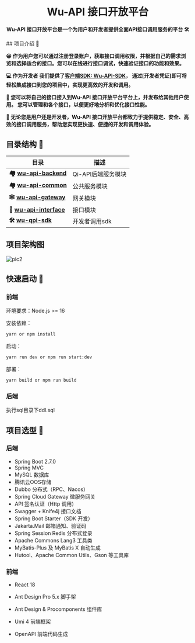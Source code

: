 <h1 align="center">Wu-API 接口开放平台</h1>
<p align="center"><strong>Wu-API 接口开放平台是一个为用户和开发者提供全面API接口调用服务的平台 🛠</strong></p>
## 项目介绍 🙋


**😀 作为用户您可以通过注册登录账户，获取接口调用权限，并根据自己的需求浏览和选择适合的接口。您可以在线进行接口调试，快速验证接口的功能和效果。** 

**💻 作为开发者 我们提供了[客户端SDK: Wu-API-SDK](https://github.com/qimu666/qi-api-sdk)， 通过[开发者凭证]即可将轻松集成接口到您的项目中，实现更高效的开发和调用。** 

**🤝 您可以将自己的接口接入到Wu-API 接口开放平台平台上，并发布给其他用户使用。 您可以管理和各个接口，以便更好地分析和优化接口性能。** 

 **🏁 无论您是用户还是开发者，Wu-API 接口开放平台都致力于提供稳定、安全、高效的接口调用服务，帮助您实现更快速、便捷的开发和调用体验。**

## 目录结构 📑


| 目录                                                     | 描述               |
|--------------------------------------------------------| ------------------ |
| **🏘️ [wu-api-backend](./wu-api-backend)**             | Qi-API后端服务模块 |
| **🏘️ [wu-api-common](./wu-api-common)**               | 公共服务模块       |
| **🕸️ [wu-api-gateway](./wu-api-gateway)**             | 网关模块           |
| **🔗 [wu-api-interface](./wu-api-interface)**          | 接口模块           |
| **🛠 [wu-qpi-sdk](https://github.com/wutong666/wu-api-sdk)** | 开发者调用sdk      |

## 项目架构图
![pic2](https://github.com/user-attachments/assets/f5f7f3d3-3689-4cea-9416-db0069941c06)


## 快速启动 🚀

### 前端

环境要求：Node.js >= 16

安装依赖：

```bash
yarn or npm install
```

启动：

```bash
yarn run dev or npm run start:dev
```

部署：

```bash
yarn build or npm run build
```

### 后端

执行sql目录下ddl.sql

## 项目选型 🎯

### **后端**

- Spring Boot 2.7.0
- Spring MVC
- MySQL 数据库
- 腾讯云OOS存储
- Dubbo 分布式（RPC、Nacos）
- Spring Cloud Gateway 微服务网关
- API 签名认证（Http 调用）
- Swagger + Knife4j 接口文档
- Spring Boot Starter（SDK 开发）
- Jakarta.Mail 邮箱通知、验证码
- Spring Session Redis 分布式登录
- Apache Commons Lang3 工具类
- MyBatis-Plus 及 MyBatis X 自动生成
- Hutool、Apache Common Utils、Gson 等工具库

### 前端

- React 18

- Ant Design Pro 5.x 脚手架

- Ant Design & Procomponents 组件库

- Umi 4 前端框架

- OpenAPI 前端代码生成
